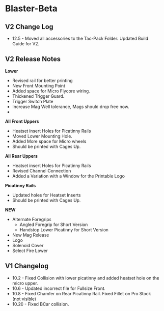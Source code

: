 # Blaster-Beta

## V2 Change Log
- 12.5 - Moved all accessories to the Tac-Pack Folder. Updated Build Guide for V2.

## V2 Release Notes

**Lower**
- Revised rail for better printing
- New Front Mounting Point
- Added space for Micro Flycore wiring.
- Thickened Trigger Guard.
- Trigger Switch Plate
- Increase Mag Well tolerance, Mags should drop free now.
- 
**All Front Uppers**
- Heatset insert Holes for Picatinny Rails
- Moved Lower Mounting Hole.
- Added More space for Micro wheels
- Should be printed with Cages Up.

**All Rear Uppers**
- Heatset insert Holes for Picatinny Rails
- Revised Channel Connection
- Added a Variation with a Window for the Printable Logo

**Picatinny Rails**
- Updated holes for Heatset Inserts
- Should be printed with Cages Up.

**NEW**
- Alternate Foregrips
    - Angled Foregrip for Short Version
    - Handstop Lower Picatinny for Short Version
- New Mag Release
- Logo
- Solenoid Cover
- Select Fire Lower
  
## V1 Changelog
- 10.2 - Fixed Collision with lower picatinny and added heatset hole on the micro upper.
- 10.6 - Updated incorrect file for Fullsize Front.
- 10.8 - Fixed Chamfer on Rear Picatinny Rail. Fixed Fillet on Pro Stock (not visible)
- 10.20 - Fixed BCar collision. 
